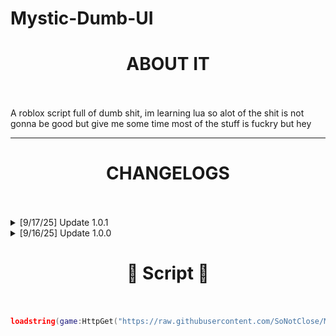 # Mystic-Dumb-UI
<h1 align="center">ABOUT IT<br><br></h1>
A roblox script full of dumb shit, im learning lua so alot of the shit is not gonna be good but give me some time
most of the stuff is fuckry but hey

***

<h1 align="center">CHANGELOGS<br><br></h1>

<details>
  <summary>[9/17/25] Update 1.0.1</summary>
  <ul>
    <li>FIXED THE UI AND EVERYTHING!!!!</li>
  </ul>
</details>

<details>
  <summary>[9/16/25] Update 1.0.0</summary>
  <ul>
    <li>Added Main Tab</li>
    <li>Added Player Tab</li>
    <li>Added Fun Tab</li>
    <li>Added Visuals Tab</li>
    <li>Added Experimental Tab</li>
    <li>Added Misc Tab</li>
    <li>Added WalkSpeed (slider)</li>
    <li>Added JumpPower (slider)</li>
    <li>Added SpinBot </li>
    <li>Added SpinBot Speed (slider)</li>
    <li>Added Teleport To Player (dropdown)</li>
    <li>Added Teleport Type (dropdown)</li>
    <li>Added Teleport To Player</li>
    <li>Added Print Cords</li>
    <li>Added Spam Chat (input)</li>
    <li>Added Chat Mode (dropdown)</li>
    <li>Added Spam Speed (slider)</li>
    <li>Added Anti Delay (sorta works)</li>
    <li>and expect alot more soon!!!!</li>
  </ul>
</details>


<h1 align="center"> 📑 Script 📑<br>
<br></h1>

```lua
loadstring(game:HttpGet("https://raw.githubusercontent.com/SoNotClose/Mystic-Dumb-UI/main/MysticRobloxUi/Mystic.lua"))()
```

#
